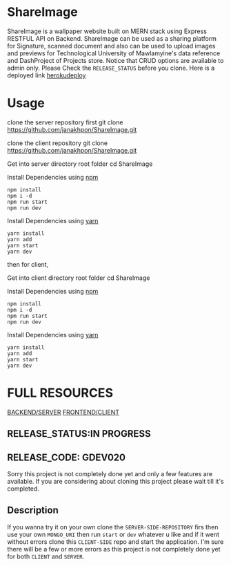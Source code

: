 # ShareImage
  ShareImage is a wallpaper website built on MERN stack using Express RESTFUL API on Backend. ShareImage can be used as a sharing platform for Signature, scanned document and also can be used to upload images and previews for Technological University of Mawlamyine's data reference and DashProject of Projects store. Notice that CRUD options are available to admin only. Please Check the `RELEASE_STATUS` before you clone. Here is a deployed link [herokudeploy](https://shareimage.now.sh/)



# Usage
clone the server repository first
    git clone https://github.com/janakhpon/ShareImage.git

clone the client repository
    git clone https://github.com/janakhpon/ShareImage.git

Get into server directory root folder
    cd ShareImage

Install Dependencies using [npm](https://www.npmjs.com/)

    npm install
    npm i -d
    npm run start
    npm run dev

Install Dependencies using [yarn](https://yarnpkg.com/en/)

    yarn install
    yarn add
    yarn start
    yarn dev

then for client,

Get into client directory root folder
    cd ShareImage

Install Dependencies using [npm](https://www.npmjs.com/)

    npm install
    npm i -d
    npm run start
    npm run dev

Install Dependencies using [yarn](https://yarnpkg.com/en/)

    yarn install
    yarn add
    yarn start
    yarn dev



# FULL RESOURCES
 [BACKEND/SERVER](https://tumlmimg.herokuapp.com/)
 [FRONTEND/CLIENT](https://shareimage.now.sh/)


## RELEASE_STATUS:IN PROGRESS
## RELEASE_CODE: GDEV020
 Sorry this project is not completely done yet and only a few features are available. If you are considering about cloning this project please wait till it's completed.

## Description
 If you wanna try it on your own clone the `SERVER-SIDE-REPOSITORY` firs then use your own `MONGO_URI` then run `start` or `dev` whatever u like and if it went without errors clone this `CLIENT-SIDE` repo and start the application. I'm sure there will be a few or more errors as this project is not completely done yet for both `CLIENT` and `SERVER`.
    

